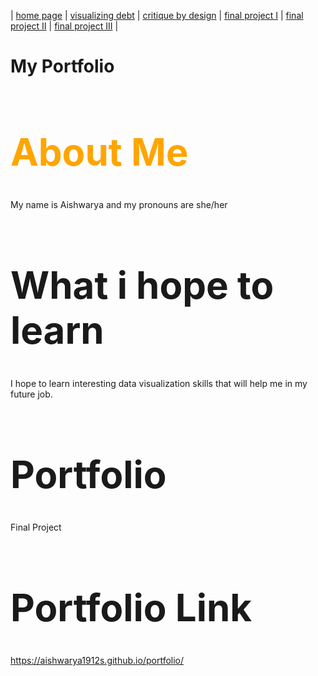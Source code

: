 | [home page](https://aishwarya1912s.github.io/portfolio/) | [visualizing debt](https://aishwarya1912s.github.io/portfolio/visualizing-government-debt.html) | [critique by design](https://aishwarya1912s.github.io/portfolio/critique-by-design.html) | [final project I](https://aishwarya1912s.github.io/portfolio/final-project-part-one.html) | [final project II](https://aishwarya1912s.github.io/portfolio/final-project-part-two.html) |  [final project III](https://aishwarya1912s.github.io/portfolio/final-project-part-three.html) |

# My Portfolio

<div class="markdown" style="color: orange; font-size: 30px;">

  # About Me
</div>

My name is Aishwarya and my pronouns are she/her


<div class="markdown" style="color: dark green; font-size: 30px;">

  # What i hope to learn
</div>

I hope to learn interesting data visualization skills that will help me in my future job.


<div class="markdown" style="color: dark green; font-size: 30px;">

  # Portfolio
</div>

Final Project


<div class="markdown" style="color: dark green; font-size: 30px;">

  # Portfolio Link
</div>

https://aishwarya1912s.github.io/portfolio/

